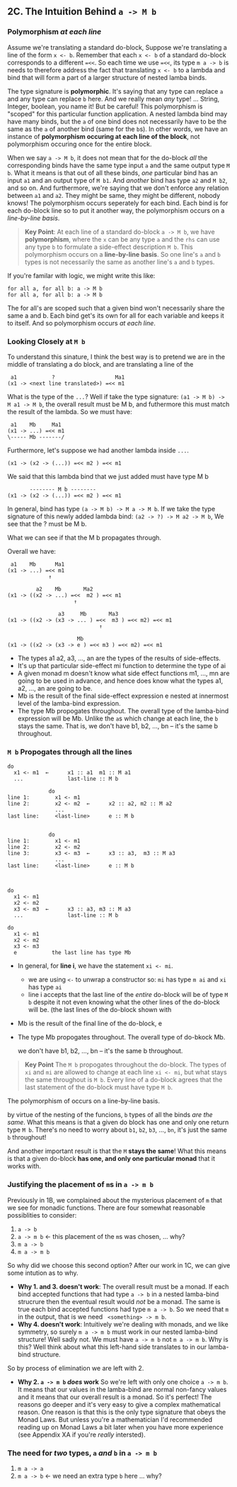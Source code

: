 ## 2C. The Intuition Behind `a -> M b`


### Polymorphism *at each line*


Assume we're translating a standard do-block, 
Suppose we're translating a line of the form `x <- b`.
Remember that each `x <- b` of a standard do-block corresponds to a different `=<<`.
So each time we use `=<<`, its type `m a -> b` is needs to therefore address 
the fact that translating `x <- b` to a lambda and bind that will form
a part of a larger structure of nested lamba binds.

The type signature is **polymorphic**. It's saying that any type can replace `a` and
any type can replace `b` here. And we really mean *any* type! ... String, Integer, boolean, you name it!
But be careful! This polymorphism is "scoped" for this particular function application.
A nested lambda bind may have many binds, 
but the `a` of one bind does not necessarily have to be the same
as the `a` of another bind (same for the `b`s). In other words, we have an instance
of **polymorphism occuring at each line of the block**, not polymorphism occuring once
for the entire block.

When we say `a -> M b`, it does not mean that for the do-block *all* the corresponding
binds have the same type input `a` and the same output type `M b`. What it means is that
out of all these binds, *one* particular bind has an input `a1` and an output type of `M b1`. 
And *another* bind has type `a2` and `M b2`, and so on. And furthermore, we're saying that 
we don't enforce any relation between `a1` and `a2`.
They might be same, they might be different, nobody knows!
The polymorphism occurs seperately for each bind. 
Each bind is for each do-block line so to put it another way, the polymorphism
occurs on a *line-by-line basis*.

> **Key Point**: At each line of a standard do-block `a -> M b`, we have **polymorphism**,
where the `x` can be any type `a` and the `rhs` can use any type 
`b` to formulate a side-effect description `M b`. This polymorphism occurs on a 
**line-by-line basis**. So one line's `a` and `b` types
is not necessarily the same as another line's `a` and `b` types.

If you're familar with logic, we might write this like:
```
for all a, for all b: a -> M b    
for all a, for all b: a -> M b    
```
The for all's are scoped such that a given bind won't necessarily share the same a and b.
Each bind get's its own for all for each variable and keeps it to itself. And so
polymorphism occurs *at each line*.

### Looking Closely at `M b`


To understand this sinature, I think the best way is to pretend we are in the middle of translating a do block,
and are translating a line of the 


```
 a1           ?                   Ma1
(x1 -> <next line translated>) =<< m1
```

What is the type of the `...`? Well if take the type signature: `(a1 -> M b) -> M a1 -> M b`,
the overall result must be M b, and futhermore this must match the result of the lambda.
So we must have:

```
 a1    Mb     Ma1
(x1 -> ...) =<< m1
\----- Mb -------/
```



Furthermore, let's suppose we had another lambda inside `...`.

```     
(x1 -> (x2 -> (...)) =<< m2 ) =<< m1
```

We said that this lambda bind that we just added must have type M b


```     
       -------- M b --------
(x1 -> (x2 -> (...)) =<< m2 ) =<< m1
```

In general, bind has type `(a -> M b) -> M a -> M b`.
If we take the type signature of this newly added lambda bind: `(a2 -> ?) -> M a2 -> M b`,
We see that the ? must be M b.

What we can see if that the M b propagates through.


Overall we have:

```
 a1    Mb      Ma1
(x1 -> ...) =<< m1
             ↑          

         a2    Mb       Ma2
(x1 -> ((x2 -> ...) =<<  m2 ) =<< m1
                     ↑

                a3     Mb       Ma3
(x1 -> ((x2 -> (x3 -> ... ) =<<  m3 ) =<< m2) =<< m1
                             ↑

                      Mb
(x1 -> ((x2 -> (x3 -> e ) =<< m3 ) =<< m2) =<< m1
```

- The types a1 a2, a3, ..., an are the types of the results of side-effects.
- It's up that particular side-effect mi function to determine the type of ai
- A given monad m doesn't know what side effect functions m1, ..., mn are going to be used in
  advance, and hence does know what the types a1, a2, ..., an are going to be.
- Mb is the result of the final side-effect expression e nested at innermost level of the lamba-bind expression.
- The type Mb propogates throughout. The overall type of the lamba-bind expression will be Mb.
  Unlike the `a`s which change at each line, the `b` stays the same. That is,
  we don't have b1, b2, ..., bn – it's the same b throughout.



### `M b` Propogates through all the lines

```
do 
  x1 <- m1  ←      x1 :: a1  m1 :: M a1
  ...              last-line :: M b
  
             do 
line 1:        x1 <- m1    
line 2:        x2 <- m2  ←      x2 :: a2, m2 :: M a2
               ...             
last line:     <last-line>      e :: M b
  
  
             do 
line 1:        x1 <- m1    
line 2:        x2 <- m2
line 3:        x3 <- m3  ←      x3 :: a3,  m3 :: M a3
               ...             
last line:     <last-line>      e :: M b



do 
  x1 <- m1  
  x2 <- m2
  x3 <- m3  ←      x3 :: a3, m3 :: M a3
  ...              last-line :: M b
  
do 
  x1 <- m1  
  x2 <- m2
  x3 <- m3 
  e           the last line has type Mb 
``` 


- In general, for **line i**, we have the statement `xi <- mi`.
    - we are using `<-` to unwrap a constructor so: `mi` has type `m ai` and `xi` has type `ai`  
    - line i accepts that the last line of the *entire* do-block will be of type `M b`
      despite it not even knowing what the other lines of the do-block will be.
      (the last lines of the do-block shown with 
- Mb is the result of the final line of the do-block, e
- The type Mb propogates throughout. The overall type of do-bkock Mb.
  
  we don't have b1, b2, ..., bn – it's the same b throughout.
  
  








> **Key Point** The `M b` propogates throughout the do-block. 
The types of `xi` and `mi` are allowed to change at each line `xi <- mi`, but
what stays the same throughout is `M b`. Every line of a do-block agrees that the last
statement of the do-block must have type `M b`.

The polymorphism of occurs on a line-by-line basis.



by virtue of the nesting of the funcions, `b` types of all the binds *are the same*.
What this means is that a given do block has one and only one return type `M b`.
There's no need to worry about `b1`, `b2`, `b3`, ..., `bn`, it's just the same 
`b` throughout!

And another important result is that the `M` **stays the same**!
What this means is that a given do-block **has one, and only one
particular monad** that it works with.



### Justifying the placement of `m`s in `a -> m b`


Previously in 1B, we complained about the mysterious placement of `m` that we
see for monadic functions. There are four somewhat reasonable
possiblities to consider:

1. `a -> b`
2. `a -> m b`  ← this placement of the `m`s was chosen, ... why?
3. `m a -> b`
4. `m a -> m b`

So why did we choose this second option? After our work in 1C, we can 
give some intution as to why.

- **Why 1. and 3. doesn't work**: The overall result must be a monad. If each bind accepted functions
that had type `a -> b` in a nested lamba-bind strucrure
then the eventual result would *not* be a monad. The same is true 
each bind accepted functions had type `m a -> b`. 
So we need that `m` in the output, that is we need ` <something> -> m b`.
- **Why 4. doesn't work**: Intuitively we're dealing with monads, and we like 
symmetry, so surely `m a -> m b` must work in our nested lamba-bind structure!
Well sadly not. We must have `a -> m b` not `m a -> m b`. Why is this?
Well think about what this left-hand side translates to in our lamba-bind structure.

So by process of elimination we are left with 2.

- **Why 2. `a -> m b` *does* work**
So we're left with only one choice `a -> m b`. It means that our values
in the lamba-bind are normal non-fancy values and it means that our overall
result is a monad. So it's perfect! The reasons go deeper and it's very 
easy to give a complex mathematical reason. One reason is that this is the 
only type signature that obeys the Monad Laws. But unless you're a mathematician
I'd recommended reading up on Monad Laws a bit later
when you have more experience (see Appendix XA if you're *really* intersted). 

### The need for *two* types, `a` *and* `b` in `a -> m b`

1. `m a -> a`
2. `m a -> b` ← we need an extra type `b` here ... why?









